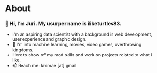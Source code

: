 # About
### 👋 Hi, I’m Juri. My usurper name is iliketurtles83.

- I'm an aspiring data scientist with a background in web development, user experience and graphic design.
- 💞️ I'm into machine learning, movies, video games, overthrowing kingdoms.
- Here to show off my mad skills and work on projects related to what i like.
- 📫 Reach me: kivimae [at] gmail

